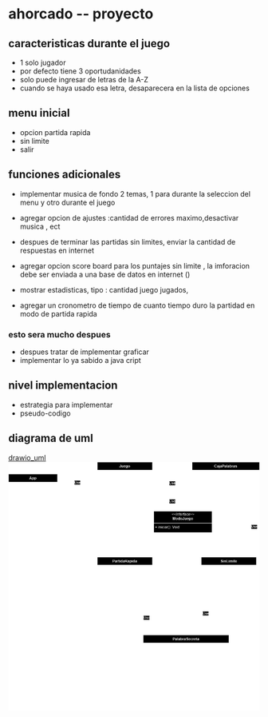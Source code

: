 # ahorcado -- proyecto
## caracteristicas durante el juego
- 1 solo jugador 
- por defecto tiene 3 oportudanidades
- solo puede ingresar de letras de la A-Z
- cuando se haya usado esa letra, desaparecera en la lista de opciones


## menu inicial
 - opcion partida rapida
 - sin limite
 - salir

## funciones adicionales
 - implementar musica de fondo 2 temas, 1 para durante la 	seleccion del menu y otro durante el juego

 - agregar opcion de ajustes :cantidad de errores maximo,desactivar musica , ect

 - despues de terminar las partidas sin limites, enviar la cantidad de respuestas en internet

 - agregar opcion score board para los puntajes sin limite , la imforacion debe ser enviada a una base de datos en internet ()

 - mostrar estadisticas, tipo : cantidad juego jugados, 

 - agregar un cronometro de tiempo de cuanto tiempo duro la partidad en modo de partida rapida


### esto sera mucho despues
 - despues tratar de implementar graficar 
 - implementar lo ya sabido a java cript


## nivel implementacion 
 - estrategia para implementar
 - pseudo-codigo
## diagrama de uml
[drawio_uml](https://ingunlamedu-my.sharepoint.com/:u:/r/personal/eguzman_alumno_unlam_edu_ar/Documents/Ahorcado%20Juego.drawio?csf=1&web=1&e=HrtHuT)
![diagrama_uml](UML.png)
